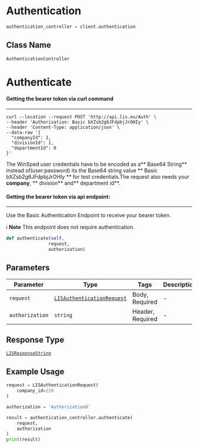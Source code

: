 # Authentication

```python
authentication_controller = client.authentication
```

## Class Name

`AuthenticationController`


# Authenticate

#### Getting the bearer token via curl command

---


```
curl --location --request POST 'http://api.lis.eu/Auth' \
--header 'Authorization: Basic bXZsb2g6JFdpbjJrOHIy' \
--header 'Content-Type: application/json' \
--data-raw '{
  "companyId": 1,
  "divisionId": 1,
  "departmentId": 0
}'
```

The WinSped user credentials have to be encoded as a** Base64 String** instead of(user:password) its the Base64 string value ** Basic bXZsb2g6JFdpbjJrOHIy ** for test credentials.The request also needs your **company**, ** division** and** department id**.

#### Getting the bearer token via api endpoint:

---


Use the Basic Authentication Endpoint to receive your bearer token.

:information_source: **Note** This endpoint does not require authentication.

```python
def authenticate(self,
                request,
                authorization)
```

## Parameters

| Parameter | Type | Tags | Description |
|  --- | --- | --- | --- |
| `request` | [`LISAuthenticationRequest`](../../doc/models/lis-authentication-request.md) | Body, Required | - |
| `authorization` | `string` | Header, Required | - |

## Response Type

[`LISResponseString`](../../doc/models/lis-response-string.md)

## Example Usage

```python
request = LISAuthenticationRequest(
    company_id=220
)

authorization = 'Authorization8'

result = authentication_controller.authenticate(
    request,
    authorization
)
print(result)
```


